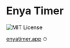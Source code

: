 # Enya Timer

![MIT License](https://img.shields.io/github/license/connorads/enya-timer)

[enyatimer.app](https://enyatimer.app) ⏱
